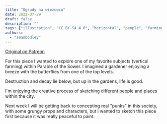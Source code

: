 ```yaml
---
title: "Ogrody na wieżowcu"
date: 2022-07-29
draft: false
description: ""
tags: ["illustration", "CC BY-SA 4.0", "horizontal", "people", "farming", "solar", "ruins"]
authors:
  - "seanbodley"
---
```


[Original on Patreon](https://www.patreon.com/posts/solar-punk-art-68063940)

For this piece I wanted to explore one of my favorite subjects (vertical farming) within  Parable of the Sower. I imagined a gardener enjoying a breeze with the butterflies from one of the top levels. 

Destruction and decay lie below, but up in the gardens, life is good.

I'm enjoying the creative process of sketching different people and places within the city.  

Next week I will be getting back to concepting real "punks" in this society, with some grungy props and characters, but I wanted to sketch this piece first because it was really peaceful to paint.